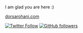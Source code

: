 I am glad you are here :)

[dorsarohani.com](https://www.dorsarohani.com/)<br>

[![Twitter Follow](https://img.shields.io/twitter/follow/Dorsa_Rohani?style=social)](https://twitter.com/intent/follow?screen_name=Dorsa_Rohani) 
[![GitHub followers](https://img.shields.io/github/followers/DorsaRoh?label=Follow&style=social)](https://github.com/DorsaRoh) 
